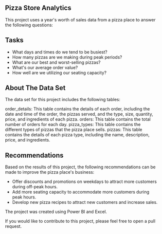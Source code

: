 ## Pizza Store Analytics
This project uses a year's worth of sales data from a pizza place to answer the following questions:
## Tasks

   + What days and times do we tend to be busiest?
   + How many pizzas are we making during peak periods?
   + What are our best and worst-selling pizzas?
   + What's our average order value?
   + How well are we utilizing our seating capacity?

## About The Data Set
The data set for this project includes the following tables:

   order_details: This table contains the details of each order, including the date and time of the order, the pizzas served, and the type, size, quantity, price, and ingredients of each pizza.
   orders: This table contains the total number of orders for each day.
   pizza_types: This table contains the different types of pizzas that the pizza place sells.
   pizzas: This table contains the details of each pizza type, including the name, description, price, and ingredients.

## Recommendations

Based on the results of this project, the following recommendations can be made to improve the pizza place's business:

   + Offer discounts and promotions on weekdays to attract more customers during off-peak hours.
   + Add more seating capacity to accommodate more customers during peak hours.
   + Develop new pizza recipes to attract new customers and increase sales.



The project was created using Power BI and Excel.

If you would like to contribute to this project, please feel free to open a pull request.
